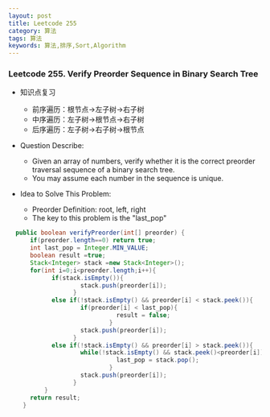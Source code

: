 ```yaml
---
layout: post
title: Leetcode 255
category: 算法
tags: 算法
keywords: 算法,排序,Sort,Algorithm
---
```



### Leetcode 255. Verify Preorder Sequence in Binary Search Tree

- 知识点复习
  - 前序遍历：根节点->左子树->右子树
  - 中序遍历：左子树->根节点->右子树
  - 后序遍历：左子树->右子树->根节点

- Question Describe:
  - Given an array of numbers, verify whether it is the correct preorder traversal sequence of a binary search tree.
  - You may assume each number in the sequence is unique.

- Idea to Solve This Problem:
  - Preorder Definition: root, left, right
  - The key to this problem is the "last_pop"

```java
  public boolean verifyPreorder(int[] preorder) {
      if(preorder.length==0) return true;
      int last_pop = Integer.MIN_VALUE;
      boolean result =true;
      Stack<Integer> stack =new Stack<Integer>();
      for(int i=0;i<preorder.length;i++){
            if(stack.isEmpty()){
                    stack.push(preorder[i]);
                  }
            else if(!stack.isEmpty() && preorder[i] < stack.peek()){
                    if(preorder[i] < last_pop){
                              result = false;
                            }
                    stack.push(preorder[i]);
                  }
            else if(!stack.isEmpty() && preorder[i] > stack.peek()){
                    while(!stack.isEmpty() && stack.peek()<preorder[i]){
                              last_pop = stack.pop();
                            }
                    stack.push(preorder[i]);
                  }
          }
      return result;
    }
```
